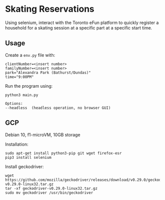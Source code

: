 # Skating Reservations
Using selenium, interact with the Toronto eFun platform to quickly register a household for a skating session at a specific part at a specific start time.

## Usage
Create a `env.py` file with:
```
clientNumber=<insert number>
familyNumber=<insert number>
park="Alexandra Park (Bathurst/Dundas)"
time="9:00PM"
```

Run the program using:
```
python3 main.py

Options:
--headless  (headless operation, no browser GUI)
```

## GCP
Debian 10, f1-microVM, 10GB storage

Installation:
```
sudo apt-get install python3-pip git wget firefox-esr
pip3 install selenium
```

Install geckodriver:
```
wget https://github.com/mozilla/geckodriver/releases/download/v0.29.0/geckodriver-v0.29.0-linux32.tar.gz
tar -xf geckodriver-v0.29.0-linux32.tar.gz
sudo mv geckodriver /usr/bin/geckodriver
```

